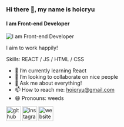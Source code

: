 ### Hi there 👋, my name is hoicryu
#### I am Front-end Developer
![I am Front-end Developer](https://us.123rf.com/450wm/shaihalud/shaihalud1508/shaihalud150800010/43945354-flat-style-concept-for-software-development.jpg?ver=6)

I aim to work happily!

Skills:  REACT / JS / HTML / CSS

- 🌱 I’m currently learning React 
- 👯 I’m looking to collaborate on nice people 
- 💬 Ask me about everything! 
- 📫 How to reach me: hoicryu@gmail.com 
- 😄 Pronouns: weeds 


[<img src='https://cdn.jsdelivr.net/npm/simple-icons@3.0.1/icons/github.svg' alt='github' height='40'>](https://github.com/hoicryu)  [<img src='https://cdn.jsdelivr.net/npm/simple-icons@3.0.1/icons/instagram.svg' alt='instagram' height='40'>](https://www.instagram.com/hoik_ryu/)  [<img src='https://cdn.jsdelivr.net/npm/simple-icons@3.0.1/icons/icloud.svg' alt='website' height='40'>](https://velog.io/@hoicryu)  

